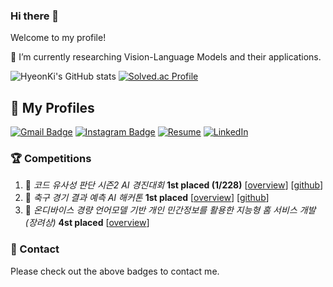 ### Hi there 👋

Welcome to my profile! 

🧪 I’m currently researching Vision-Language Models and their applications.

![HyeonKi's GitHub stats](https://github-readme-stats.vercel.app/api?username=Hyeon-kki&show_icons=true&theme=default)
[![Solved.ac Profile](http://mazassumnida.wtf/api/generate_badge?boj=gusrl1210)](https://solved.ac/gusrl1210)
## 📄 My Profiles
[![Gmail Badge](https://img.shields.io/badge/Gmail-d14836?style=flat-square&logo=Gmail&logoColor=white&link=mailto:gusrl12101210@gmail.com)](mailto:gusrl12101210@gmail.com)
[![Instagram Badge](https://img.shields.io/badge/Instagram-E4405F?style=flat-square&logo=Instagram&logoColor=white&link=https://www.instagram.com/affjljoo3581)](https://www.instagram.com/hyeon__kki/)
[![Resume](https://img.shields.io/badge/CV-Download-blue?style=flat-square&logo=readthedocs)](https://your-cv-link.com)
[![LinkedIn](https://img.shields.io/badge/LinkedIn-Profile-blue?style=flat-square&logo=linkedin)](https://www.linkedin.com/in/hyeon-kki/)

### 🏆 Competitions
  1. 🥇 *코드 유사성 판단 시즌2 AI 경진대회* **1st placed (1/228)** [[overview](https://dacon.io/competitions/official/236228/overview/description)] [[github](https://github.com/GNOEYHEAT/CodeSim_cpp)]<br/>
  2. 🥇 *축구 경기 결과 예측 AI 해커톤* **1st placed** [[overview](https://dacon.io/competitions/official/236246/overview/description)] [[github](https://github.com/Hyeon-kki/DACON/tree/main/soccer)]<br/>
  3. 🥉 *온디바이스 경량 언어모델 기반 개인 민간정보를 활용한 지능형 홈 서비스 개발 (장려상)* **4st placed** [[overview](https://uric.korea.ac.kr/main/main.html)]<br/>
### 💬 Contact
Please check out the above badges to contact me.
